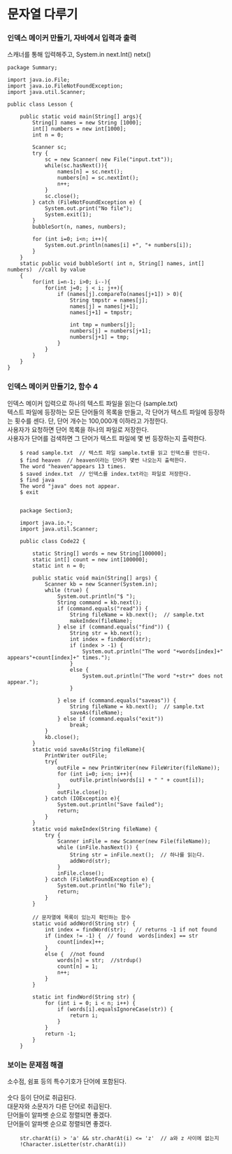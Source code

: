 <h1>문자열 다루기</h1>

<h3>인덱스 메이커 만들기, 자바에서 입력과 출력</h3>
스캐너를 통해 입력해주고, System.in
next.Int()
netx()

    package Summary;

    import java.io.File;
    import java.io.FileNotFoundException;
    import java.util.Scanner;

    public class Lesson {

        public static void main(String[] args){
            String[] names = new String [1000];
            int[] numbers = new int[1000];
            int n = 0;

            Scanner sc;
            try {
                sc = new Scanner( new File("input.txt"));
                while(sc.hasNext()){
                    names[n] = sc.next();
                    numbers[n] = sc.nextInt();
                    n++;
                }
                sc.close();
            } catch (FileNotFoundException e) {
                System.out.print("No file");
                System.exit(1);
            }
            bubbleSort(n, names, numbers);

            for (int i=0; i<n; i++){
                System.out.println(names[i] +", "+ numbers[i]);
            }
        }
        static public void bubbleSort( int n, String[] names, int[] numbers)  //call by value
        {
            for(int i=n-1; i>0; i--){
                for(int j=0; j < i; j++){
                    if (names[j].compareTo(names[j+1]) > 0){
                        String tmpstr = names[j];
                        names[j] = names[j+1];
                        names[j+1] = tmpstr;

                        int tmp = numbers[j];
                        numbers[j] = numbers[j+1];
                        numbers[j+1] = tmp;
                    }
                }
            }
        }
    }


<h3>인덱스 메이커 만들기2, 함수 4</h3>
인덱스 메이커
입력으로 하나의 텍스트 파일을 읽는다 (sample.txt) <br>
텍스트 파일에 등장하는 모든 단어들의 목록을 만들고, 각 단어가 텍스트 파일에 등장하는 횟수를 센다. 단, 단어 개수는 100,000개 이하라고 가정한다. <br>
사용자가 요청하면 단어 목록을 하나의 파일로 저장한다.<br>
사용자가 단어를 검색하면 그 단어가 텍스트 파일에 몇 번 등장하는지 출력한다.<br>

        $ read sample.txt  // 텍스트 파일 sample.txt를 읽고 인덱스를 만든다.
        $ find heaven  // heaven이라는 단어가 몇번 나오는지 출력한다.
        The word "heaven"appears 13 times.
        $ saved index.txt  // 인덱스를 index.txt라는 파일로 저장한다.
        $ find java
        The word "java" does not appear.
        $ exit
        
        
        package Section3;

        import java.io.*;
        import java.util.Scanner;

        public class Code22 {

            static String[] words = new String[100000];
            static int[] count = new int[100000];
            static int n = 0;

            public static void main(String[] args) {
                Scanner kb = new Scanner(System.in);
                while (true) {
                    System.out.println("$ ");
                    String command = kb.next();
                    if (command.equals("read")) {
                        String fileName = kb.next();  // sample.txt
                        makeIndex(fileName);
                    } else if (command.equals("find")) {
                        String str = kb.next();
                        int index = findWord(str);
                        if (index > -1) {
                            System.out.println("The word "+words[index]+" appears"+count[index]+" times.");
                        }
                        else {
                            System.out.println("The word "+str+" does not appear.");
                        }

                    } else if (command.equals("saveas")) {
                        String fileName = kb.next();  // sample.txt
                        saveAs(fileName);
                    } else if (command.equals("exit"))
                        break;
                }
                kb.close();
            }
            static void saveAs(String fileName){
                PrintWriter outFile;
                try{
                    outFile = new PrintWriter(new FileWriter(fileName));
                    for (int i=0; i<n; i++){
                        outFile.println(words[i] + " " + count[i]);
                    }
                    outFile.close();
                } catch (IOException e){
                    System.out.println("Save failed");
                    return;
                }
            }
            static void makeIndex(String fileName) {
                try {
                    Scanner inFile = new Scanner(new File(fileName));
                    while (inFile.hasNext()) {
                        String str = inFile.next();  // 하나를 읽는다.
                        addWord(str);
                    }
                    inFile.close();
                } catch (FileNotFoundException e) {
                    System.out.println("No file");
                    return;
                }
            }

            // 문자열에 목록이 있는지 확인하는 함수
            static void addWord(String str) {
                int index = findWord(str);   // returns -1 if not found
                if (index != -1) {  // found  words[index] == str
                    count[index]++;
                }
                else {  //not found
                    words[n] = str;  //strdup()
                    count[n] = 1;
                    n++;
                }
            }

            static int findWord(String str) {
                for (int i = 0; i < n; i++) {
                    if (words[i].equalsIgnoreCase(str)) {
                        return i;
                    }
                }
                return -1;
            }
        }

<h3>보이는 문제점 해결</h3>
소수점, 쉼표 등의 특수기호가 단어에 포함된다.<br><br>
숫다 등이 단어로 취급된다.<br>
대문자와 소문자가 다른 단어로 취급된다.<br>
단어들이 알파벳 순으로 정렬되면 좋겠다.<br>
단어들이 알파벳 순으로 정렬되면 좋겠다.<br>



        str.charAt(i) > 'a' && str.charAt(i) <= 'z'  // a와 z 사이에 없는지
        !Character.isLetter(str.charAt(i)) 


<h3></h3>




